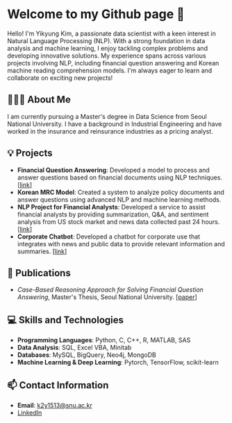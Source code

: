 # Welcome to my Github page 👋

Hello! I'm Yikyung Kim, a passionate data scientist with a keen interest in Natural Language Processing (NLP). With a strong foundation in data analysis and machine learning, I enjoy tackling complex problems and developing innovative solutions. My experience spans across various projects involving NLP, including financial question answering and Korean machine reading comprehension models. I'm always eager to learn and collaborate on exciting new projects!

## 👩🏻‍💻 About Me
I am currently pursuing a Master's degree in Data Science from Seoul National University. I have a background in Industrial Engineering and have worked in the insurance and reinsurance industries as a pricing analyst.

## 💡 Projects
- **Financial Question Answering**: Developed a model to process and answer questions based on financial documents using NLP techniques. [[link](https://github.com/yikyungkim/CBR-FinQA.git)] 
- **Korean MRC Model**: Created a system to analyze policy documents and answer questions using advanced NLP and machine learning methods.
- **NLP Project for Financial Analysts**: Developed a service to assist financial analysts by providing summarization, Q&A, and sentiment analysis from US stock market and news data collected past 24 hours. [[link](https://github.com/minwl/ARA)]
- **Corporate Chatbot**: Developed a chatbot for corporate use that integrates with news and public data to provide relevant information and summaries. [[link](https://github.com/KPMG-IDEATHON-NARVIS/NARVIS.git)]

## 📃 Publications
- *Case-Based Reasoning Approach for Solving Financial Question Answering*, Master's Thesis, Seoul National University. [[paper](https://arxiv.org/abs/2405.13044)]

## 💻 Skills and Technologies
- **Programming Languages**: Python, C, C++, R, MATLAB, SAS
- **Data Analysis**: SQL, Excel VBA, Minitab
- **Databases**: MySQL, BigQuery, Neo4j, MongoDB
- **Machine Learning & Deep Learning**: Pytorch, TensorFlow, scikit-learn

## 📫 Contact Information
- **Email**: k2y1513@snu.ac.kr
- [LinkedIn](https://www.linkedin.com/in/yikyung-kim-a90181117/)


